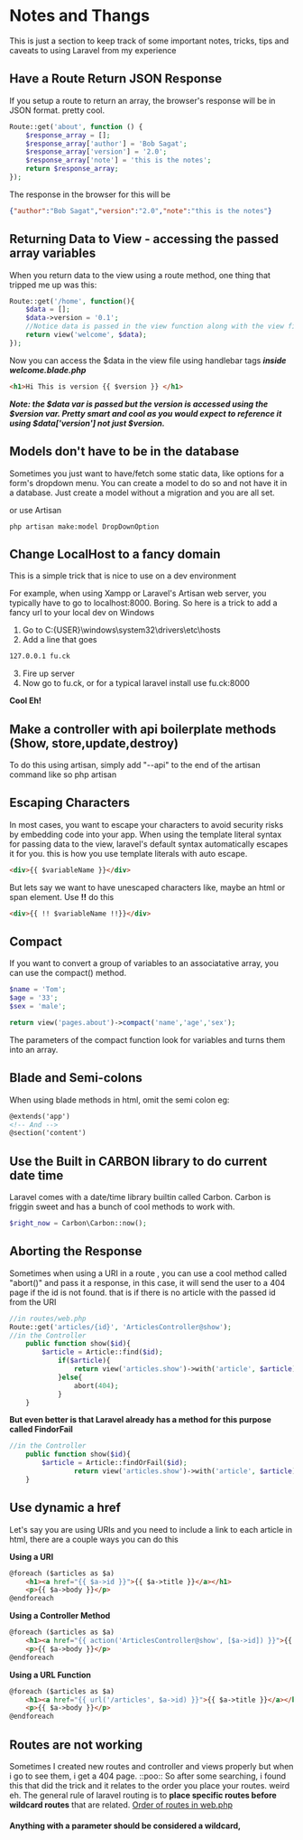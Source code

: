 # Notes and Thangs

This is just a section to keep track of some important notes, tricks, tips and caveats to using Laravel from my experience

## Have a Route Return JSON Response
If you setup a route to return an array, the browser's response will be in JSON format. pretty cool.
```php
Route::get('about', function () {
    $response_array = [];
    $response_array['author'] = 'Bob Sagat';
    $response_array['version'] = '2.0';
    $response_array['note'] = 'this is the notes';
    return $response_array;
});
```
The response in the browser for this will be 
```json
{"author":"Bob Sagat","version":"2.0","note":"this is the notes"}
```
## Returning Data to View - accessing the passed array variables
When you return data to the view using a route method, one thing that tripped me up was this:
```php
Route::get('/home', function(){
    $data = [];
    $data->version = '0.1';
    //Notice data is passed in the view function along with the view file
    return view('welcome', $data);
});
```
Now you can access the $data in the view file using handlebar tags
**_inside welcome.blade.php_**
```html
<h1>Hi This is version {{ $version }} </h1>
```
**_Note: the $data var is passed but the version is accessed using the $version var.  Pretty smart and cool as you would expect to reference it using $data['version'] not just $version._**


## Models don't have to be in the database
Sometimes you just want to have/fetch some static data, like options for a form's dropdown menu.  You can create a model to do so and not have it in a database.  Just create a model without a migration and you are all set.

or use Artisan

    php artisan make:model DropDownOption

## Change LocalHost to a fancy domain
This is a simple trick that is nice to use on a dev environment

For example, when using Xampp or Laravel's Artisan web server, you typically have to go to localhost:8000.  Boring.  So here is a trick to add a fancy url to your local dev on Windows

1. Go to C:\{USER}\windows\system32\drivers\etc\hosts
2. Add a line that goes
```cmd
127.0.0.1 fu.ck
```
3. Fire up server
4. Now go to fu.ck, or for a typical laravel install use fu.ck:8000

**Cool Eh!**

## Make a controller with api boilerplate methods (Show, store,update,destroy)
To do this using artisan, simply add "--api" to the end of the artisan command like so
    php artisan 

## Escaping Characters
In most cases, you want to escape your characters to avoid security risks by embedding code into your app.  When using the template literal syntax for passing data to the view, laravel's default syntax automatically escapes it for you.  this is how you use template literals with auto escape.

```html
<div>{{ $variableName }}</div> 
```
But lets say we want to have unescaped characters like, maybe an html or span element.  Use **__!!__**
do this 
```html
<div>{{ !! $variableName !!}}</div> 
```
## Compact
If you want to convert a group of variables to an associatative array, you can use the compact() method.
```php
$name = 'Tom';
$age = '33';
$sex = 'male';

return view('pages.about')->compact('name','age','sex');
```

The parameters of the compact function look for variables and turns them into an array.

## Blade and Semi-colons
When using blade methods in html, omit the semi colon
eg:
```html
@extends('app')
<!-- And -->
@section('content')
```

## Use the Built in CARBON library to do current date time
Laravel comes with a date/time library builtin called Carbon.  Carbon is friggin sweet and has a bunch of cool methods to work with.  
```php
$right_now = Carbon\Carbon::now();
```

## Aborting the Response
Sometimes when using a URI in a route , you can use a cool method called "abort()" and pass it a response, in this case, it will send the user to a 404 page if the id is not found. that is if there is no article with the passed id from the URI
```php
//in routes/web.php
Route::get('articles/{id}', 'ArticlesController@show');
//in the Controller
    public function show($id){
        $article = Article::find($id);
            if($article){
                return view('articles.show')->with('article', $article);
            }else{
                abort(404);
            } 
    } 
```

**But even better is that Laravel already has a method for this purpose called FindorFail**

```php
//in the Controller
    public function show($id){
        $article = Article::findOrFail($id);
                return view('articles.show')->with('article', $article);
    } 

```

## Use dynamic a href
Let's say you are using URIs and you need to include a link to each article in html, there are a couple ways you can do this

**Using a URI**
```html
@foreach ($articles as $a)
    <h1><a href="{{ $a->id }}">{{ $a->title }}</a></h1>
    <p>{{ $a->body }}</p>
@endforeach
```
**Using a Controller Method**
```html
@foreach ($articles as $a)
    <h1><a href="{{ action('ArticlesController@show', [$a->id]) }}">{{ $a->title }}</a></h1>
    <p>{{ $a->body }}</p>
@endforeach
```

**Using a URL Function**
```html
@foreach ($articles as $a)
    <h1><a href="{{ url('/articles', $a->id) }}">{{ $a->title }}</a></h1>
    <p>{{ $a->body }}</p>
@endforeach
```


## Routes are not working
Sometimes I created new routes and controller and views properly but when i go to see them, i get a 404 page.  ::poo:: So after some searching, i found this that did the trick and it relates to the order you place your routes.  weird eh.  The general rule of laravel routing is to __**place specific routes before wildcard routes**__ that are related. 
[Order of routes in web.php](https://laracasts.com/discuss/channels/laravel/order-of-routes-in-webphp?page=1)

#### Anything with a parameter should be considered a wildcard,  ####


